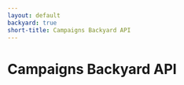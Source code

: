 ```yaml
---
layout: default
backyard: true
short-title: Campaigns Backyard API
---
```

# Campaigns Backyard API
